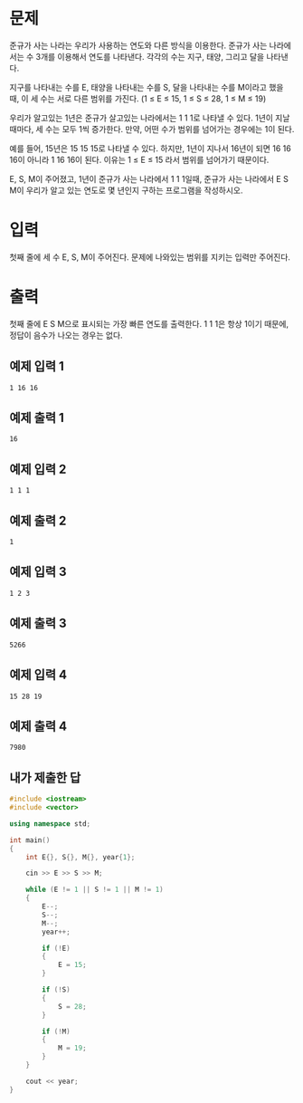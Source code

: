 문제
=================
준규가 사는 나라는 우리가 사용하는 연도와 다른 방식을 이용한다. 준규가 사는 나라에서는 수 3개를 이용해서 연도를 나타낸다. 각각의 수는 지구, 태양, 그리고 달을 나타낸다.

지구를 나타내는 수를 E, 태양을 나타내는 수를 S, 달을 나타내는 수를 M이라고 했을 때, 이 세 수는 서로 다른 범위를 가진다. (1 ≤ E ≤ 15, 1 ≤ S ≤ 28, 1 ≤ M ≤ 19)

우리가 알고있는 1년은 준규가 살고있는 나라에서는 1 1 1로 나타낼 수 있다. 1년이 지날 때마다, 세 수는 모두 1씩 증가한다. 만약, 어떤 수가 범위를 넘어가는 경우에는 1이 된다.

예를 들어, 15년은 15 15 15로 나타낼 수 있다. 하지만, 1년이 지나서 16년이 되면 16 16 16이 아니라 1 16 16이 된다. 이유는 1 ≤ E ≤ 15 라서 범위를 넘어가기 때문이다.

E, S, M이 주어졌고, 1년이 준규가 사는 나라에서 1 1 1일때, 준규가 사는 나라에서 E S M이 우리가 알고 있는 연도로 몇 년인지 구하는 프로그램을 작성하시오.

입력
============
첫째 줄에 세 수 E, S, M이 주어진다. 문제에 나와있는 범위를 지키는 입력만 주어진다.

출력
=============
첫째 줄에 E S M으로 표시되는 가장 빠른 연도를 출력한다. 1 1 1은 항상 1이기 때문에, 정답이 음수가 나오는 경우는 없다.

예제 입력 1 
-------------
```
1 16 16
```
예제 출력 1 
-------------
```
16
```
예제 입력 2 
----------
```
1 1 1
```
예제 출력 2 
------------
```
1
```
예제 입력 3 
-----------
```
1 2 3
```
예제 출력 3 
-----------
```
5266
```
예제 입력 4 
-----------
```
15 28 19
```
예제 출력 4 
---------
```
7980
```

내가 제출한 답
---------------
```cpp
#include <iostream>
#include <vector>

using namespace std;

int main()
{
	int E{}, S{}, M{}, year{1};

	cin >> E >> S >> M;

	while (E != 1 || S != 1 || M != 1)
	{
		E--;
		S--;
		M--;
		year++;

		if (!E)
		{
			E = 15;
		}

		if (!S)
		{
			S = 28;
		}

		if (!M)
		{
			M = 19;
		}
	}

	cout << year;
}
```
